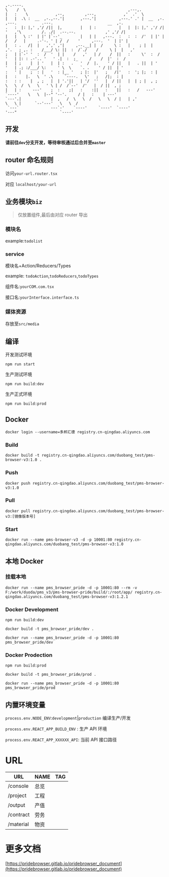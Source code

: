 ```
,-.----.
\    /  \                                             ,---,.
|   :    \            ,--,         ,---,            ,'  .'  \
|   |  .\ :  __  ,-.,--.'|       ,---.'|          ,---.' .' |  __  ,-.   ,---.           .---.                        __  ,-.
.   :  |: |,' ,'/ /||  |,        |   | :          |   |  |: |,' ,'/ /|  '   ,'\         /. ./|  .--.--.             ,' ,'/ /|
|   |   \ :'  | |' |`--'_        |   | |   ,---.  :   :  :  /'  | |' | /   /   |     .-'-. ' | /  /    '     ,---.  '  | |' |
|   : .   /|  |   ,',' ,'|     ,--.__| |  /     \ :   |    ; |  |   ,'.   ; ,. :    /___/ \: ||  :  /`./    /     \ |  |   ,'
;   | |`-' '  :  /  '  | |    /   ,'   | /    /  ||   :     \'  :  /  '   | |: : .-'.. '   ' .|  :  ;_     /    /  |'  :  /
|   | ;    |  | '   |  | :   .   '  /  |.    ' / ||   |   . ||  | '   '   | .; :/___/ \:     ' \  \    `. .    ' / ||  | '
:   ' |    ;  : |   '  : |__ '   ; |:  |'   ;   /|'   :  '; |;  : |   |   :    |.   \  ' .\     `----.   \'   ;   /|;  : |
:   : :    |  , ;   |  | '.'||   | '/  ''   |  / ||   |  | ; |  , ;    \   \  /  \   \   ' \ | /  /`--'  /'   |  / ||  , ;
|   | :     ---'    ;  :    ;|   :    :||   :    ||   :   /   ---'      `----'    \   \  |--" '--'.     / |   :    | ---'
`---'.|             |  ,   /  \   \  /   \   \  / |   | ,'                         \   \ |      `--'---'   \   \  /
 `---`              ---`-'    `----'     `----'  `----'                            '---"                   `----'

```

## 开发

**请前往`dev`分支开发，等待审核通过后合并至`master`**

## router 命名规则

访问`your-url.router.tsx`

对应 `localhost/your-url`

## 业务模块`biz`

> 仅放置组件,最后由对应 router 导出

### 模块名

example:`todolist`

### service

模块名+Action/Reducers/Types

example: `todoAction`,`todoReducers`,`todoTypes`

组件名:`yourCOM.com.tsx`

接口名:`yourInterface.interface.ts`

### 媒体资源

存放至`src/media`

## 编译

开发测试环境

`npm run start`

生产测试环境

`npm run build:dev`

生产正式环境

`npm run build:prod`

## Docker

`docker login --username=多邦汇德 registry.cn-qingdao.aliyuncs.com`

### Build

`docker build -t registry.cn-qingdao.aliyuncs.com/duobang_test/pms-browser-v3:1.0 .`

### Push

`docker push registry.cn-qingdao.aliyuncs.com/duobang_test/pms-browser-v3:1.0`

### Pull

`docker pull registry.cn-qingdao.aliyuncs.com/duobang_test/pms-browser-v3:[镜像版本号]`

### Start

`docker run --name pms-browser-v3 -d -p 10001:80 registry.cn-qingdao.aliyuncs.com/duobang_test/pms-browser-v3:1.0`

## 本地 Docker

### 挂载本地

`docker run --name pms_browser_pride -d -p 10001:80 --rm -v F:/work/duoda/pms_v3/pms-browser-pride/build/:/root/app/ registry.cn-qingdao.aliyuncs.com/duobang_test/pms-browser-v3:1.2.1`

### Docker Development

`npm run build:dev`

`docker build -t pms_browser_pride/dev .`

`docker run --name pms_browser_pride -d -p 10001:80 pms_browser_pride/dev`

### Docker Prodection

`npm run build:prod`

`docker build -t pms_browser_pride/prod .`

`docker run --name pms_browser_pride -d -p 10001:80 pms_browser_pride/prod`

## 内置环境变量

`process.env.NODE_ENV`:`development`|`production` 编译生产/开发

`process.env.REACT_APP_BUILD_ENV` : 生产 API 环境

`process.env.REACT_APP_XXXXXX_API`: 当前 API 接口路径

# URL

| URL       | NAME | TAG |
| --------- | ---- | --- |
| /console  | 总览 |     |
| /project  | 工程 |     |
| /output   | 产值 |     |
| /contract | 劳务 |     |
| /material | 物资 |     |


# 更多文档

[https://pridebrowser.gitlab.io/pridebrowser_document](https://pridebrowser.gitlab.io/pridebrowser_document)